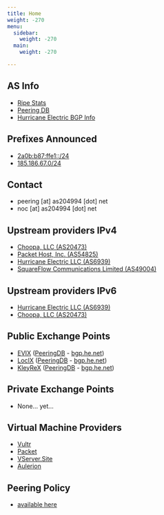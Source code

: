 ```yaml
---
title: Home
weight: -270
menu:
  sidebar:
    weight: -270
  main:
    weight: -270

---
```

## AS Info

* [Ripe Stats](https://stat.ripe.net/AS204994#tabId=at-a-glance)
* [Peering DB](https://www.peeringdb.com/net/15369)
* [Hurricane Electric BGP Info](https://bgp.he.net/as204994)

## Prefixes Announced

* [2a0b:b87:ffe1::/24](https://bgp.he.net/net/2a0b:b87:ffe1::/48)
* [185.186.67.0/24](https://bgp.he.net/net/185.186.67.0/24)

## Contact

* peering \[at\] as204994 \[dot\] net
* noc \[at\] as204994 \[dot\] net

## Upstream providers IPv4

* [Choopa, LLC (AS20473)](https://bgp.he.net/AS20473)
* [Packet Host, Inc. (AS54825)](https://bgp.he.net/AS54825)
* [Hurricane Electric LLC (AS6939)](https://bgp.he.net/AS6939)
* [SquareFlow Communications Limited (AS49004)](https://bgp.he.net/AS49004)

## Upstream providers IPv6

* [Hurricane Electric LLC (AS6939)](https://bgp.he.net/AS6939)
* [Choopa, LLC (AS20473)](https://bgp.he.net/AS20473)

## Public Exchange Points

* [EVIX](https://www.evix.org) ([PeeringDB](https://www.peeringdb.com/ix/2274) - [bgp.he.net](https://bgp.he.net/exchange/EVIX))
* [LocIX](https://locix.online) ([PeeringDB](https://www.peeringdb.com/ix/2084) - [bgp.he.net](https://bgp.he.net/exchange/LocIX))
* [KleyReX](http://www.kleyrex.net) ([PeeringDB](https://www.peeringdb.com/ix/123) - [bgp.he.net](https://bgp.he.net/exchange/KleyReX))

## Private Exchange Points

* None... yet...

## Virtual Machine Providers

* [Vultr](https://www.vultr.com/?ref=6925432)
* [Packet](https://www.packet.net)
* [VServer.Site](https://vserver.site)
* [Aulerion](https://www.aulerion.com/)

## Peering Policy

* [available here](/peering)